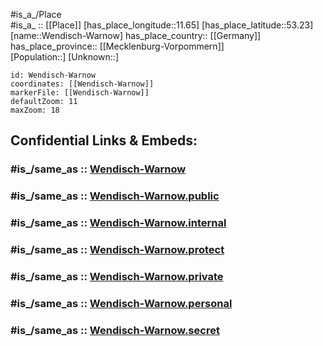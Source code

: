 ﻿---
confidential: public
isDeleted: false
location:
- 53.23
- 11.65
mapmarker: city
mapzoom:
- 7
- 12
SpocWebEntityId: 35538
tags:
- geo/City
type: City
---

#is_a_/Place  
#is_a_ :: [[Place]] 
[has_place_longitude::11.65] 
[has_place_latitude::53.23] 
[name::Wendisch-Warnow] 
has_place_country:: [[Germany]]  
has_place_province:: [[Mecklenburg-Vorpommern]]  
[Population::] 
[Unknown::] 


```leaflet
id: Wendisch-Warnow
coordinates: [[Wendisch-Warnow]] 
markerFile: [[Wendisch-Warnow]] 
defaultZoom: 11 
maxZoom: 18
```


## Confidential Links & Embeds: 

### #is_/same_as :: [Wendisch-Warnow](/_Standards/Earth/Continent/Europe/Europe~Central/Germany/Germany~East/Brandenburg/counties~Brandenburg/Prignitz/cities~Prignitz/Karstädt/Wendisch-Warnow.md) 

### #is_/same_as :: [Wendisch-Warnow.public](/_public/Earth/Continent/Europe/Europe~Central/Germany/Germany~East/Brandenburg/counties~Brandenburg/Prignitz/cities~Prignitz/Karstädt/Wendisch-Warnow.public.md) 

### #is_/same_as :: [Wendisch-Warnow.internal](/_internal/Earth/Continent/Europe/Europe~Central/Germany/Germany~East/Brandenburg/counties~Brandenburg/Prignitz/cities~Prignitz/Karstädt/Wendisch-Warnow.internal.md) 

### #is_/same_as :: [Wendisch-Warnow.protect](/_protect/Earth/Continent/Europe/Europe~Central/Germany/Germany~East/Brandenburg/counties~Brandenburg/Prignitz/cities~Prignitz/Karstädt/Wendisch-Warnow.protect.md) 

### #is_/same_as :: [Wendisch-Warnow.private](/_private/Earth/Continent/Europe/Europe~Central/Germany/Germany~East/Brandenburg/counties~Brandenburg/Prignitz/cities~Prignitz/Karstädt/Wendisch-Warnow.private.md) 

### #is_/same_as :: [Wendisch-Warnow.personal](/_personal/Earth/Continent/Europe/Europe~Central/Germany/Germany~East/Brandenburg/counties~Brandenburg/Prignitz/cities~Prignitz/Karstädt/Wendisch-Warnow.personal.md) 

### #is_/same_as :: [Wendisch-Warnow.secret](/_secret/Earth/Continent/Europe/Europe~Central/Germany/Germany~East/Brandenburg/counties~Brandenburg/Prignitz/cities~Prignitz/Karstädt/Wendisch-Warnow.secret.md)

